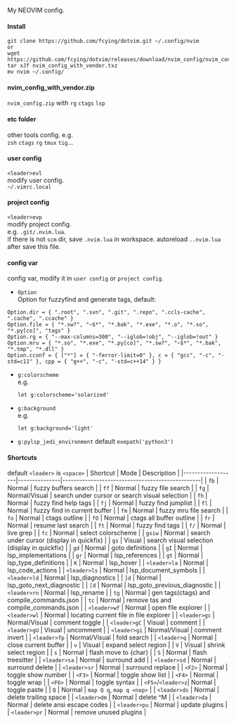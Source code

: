 My NEOVIM config.

#### Install
```
git clone https://github.com/fcying/dotvim.git ~/.config/nvim
or
wget https://github.com/fcying/dotvim/releases/download/nvim_config/nvim_config_with_vendor.txz
tar xJf nvim_config_with_vendor.txz
mv nvim ~/.config/
```

#### nvim_config_with_vendor.zip
`nvim_config.zip` with `rg` `ctags` `lsp`

#### etc folder
other tools config.  e.g.  
`zsh` `ctags` `rg` `tmux` `tig`...

#### user config
`<leader>evl`  
modify user config.  
`~/.vimrc.local`

#### project config
`<leader>evp`  
modify project config.  
e.g. `.git/.nvim.lua`.  
if there is not `scm` dir, save `.nvim.lua` in workspace.
autoreload `..nvim.lua` after save this file.

#### config var
config var, modify it in `user config` or `project config`.  

* `Option`  
    Option for fuzzyfind and generate tags, default:
```
Option.dir = { ".root", ".svn", ".git", ".repo", ".ccls-cache", ".cache", ".ccache" }
Option.file = { "*.sw?", "~$*", "*.bak", "*.exe", "*.o", "*.so", "*.py[co]", "tags" }
Option.rg = { "--max-columns=300", "--iglob=!obj", "--iglob=!out" }
Option.mru = { "*.so", "*.exe", "*.py[co]", "*.sw?", "~$*", "*.bak", "*.tmp", "*.dll" }
Option.cconf = { ["*"] = { "-ferror-limit=0" }, c = { "gcc", "-c", "-std=c11" }, cpp = { "g++", "-c", "-std=c++14" } }
```

* `g:colorscheme`  
    e.g.  
    ```
    let g:colorscheme='solarized'
    ```
* `g:background`  
    e.g.  
    ```
    let g:background='light'
    ```

* `g:pylsp_jedi_environment`
    default `exepath('python3')`

#### Shortcuts
default `<leader>` is `<space>`
| Shortcut          | Mode          | Description                                     |
|-------------------|---------------|-------------------------------------------------|
| `fb`              | Normal        | fuzzy buffers search                            |
| `ff`              | Normal        | fuzzy file search                               |
| `fg`              | Normal/Visual | search under cursor or search visual selection  |
| `fh`              | Normal        | fuzzy find help tags                            |
| `fj`              | Normal        | fuzzy find jumplist                             |
| `fl`              | Normal        | fuzzy find in current buffer                    |
| `fm`              | Normal        | fuzzy mru file search                           |
| `fo`              | Normal        | ctags outline                                   |
| `fO`              | Normal        | ctags all buffer outline                        |
| `fr`              | Normal        | resume last search                              |
| `ft`              | Normal        | fuzzy find tags                                 |
| `f/`              | Normal        | live grep                                       |
| `fc`              | Normal        | select colorscheme                              |
| `gsiw`            | Normal        | search under cursor (display in quickfix)       |
| `gs`              | Visual        | search visual selection (display in quickfix)   |
| `gd`              | Normal        | goto definitions                                |
| `gI`              | Normal        | lsp_implementations                             |
| `gr`              | Normal        | lsp_references                                  |
| `gt`              | Normal        | lsp_type_definitions                            |
| `K`               | Normal        | lsp_hover                                       |
| `<leader>la`      | Normal        | lsp_code_actions                                |
| `<leader>ls`      | Normal        | lsp_document_symbols                            |
| `<leader>ld`      | Normal        | lsp_diagnostics                                 |
| `]d`              | Normal        | lsp_goto_next_diagnostic                        |
| `[d`              | Normal        | lsp_goto_previous_diagnostic                    |
| `<leader>rn`      | Normal        | lsp_rename                                      |
| `tg`              | Normal        | gen tags(ctags) and compile_commands.json       |
| `tc`              | Normal        | remove tas and compile_commands.json            |
| `<leader>wf`      | Normal        | open file explorer                              |
| `<leader>wl`      | Normal        | locating current file in file explorer          |
| `<leader>gc`      | Normal/Visual | comment toggle                                  |
| `<leader>gC`      | Visual        | comment                                         |
| `<leader>gU`      | Visual        | uncomment                                       |
| `<leader>gi`      | Normal/Visual | comment invert                                  |
| `<leader>fp`      | Normal/Visual | fold search                                     |
| `<leader>q`       | Normal        | close current buffer                            |
| `v`               | Visual        | expand select region                            |
| `V`               | Visual        | shrink select region                            |
| `s`               | Normal        | flash move to {char}                            |
| `S`               | Normal        | flash treesitter                                |
| `<leader>sa`      | Normal        | surround add                                    |
| `<leader>sd`      | Normal        | surround delete                                 |
| `<leader>sr`      | Normal        | surround replace                                |
| `<F2>`            | Normal        | toggle show number                              |
| `<F3>`            | Normal        | toggle show list                                |
| `<F4>`            | Normal        | toggle wrap                                     |
| `<F6>`            | Normal        | toggle syntax                                   |
| `<F5>`/`<leader>z`| Normal        | toggle paste                                    |
| `Q`               | Normal        | `map Q q`, `map q <nop>`                        |
| `<leader>ds`      | Normal        | delete trailing space                           |
| `<leader>dm`      | Normal        | delete ^M                                       |
| `<leader>da`      | Normal        | delete ansi escape codes                        |
| `<leader>pu`      | Normal        | update plugins                                  |
| `<leader>pr`      | Normal        | remove unused plugins                           |

